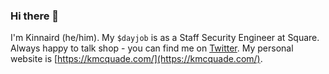 ### Hi there 👋

I'm Kinnaird (he/him). My `$dayjob` is as a Staff Security Engineer at Square. Always happy to talk shop - you can find me on [Twitter](https://twitter.com/kmcquade3). My personal website is [https://kmcquade.com/](https://kmcquade.com/).


<!--
**kmcquade/kmcquade** is a ✨ _special_ ✨ repository because its `README.md` (this file) appears on your GitHub profile.

Here are some ideas to get you started:

- 🔭 I’m currently working on ...
- 🌱 I’m currently learning ...
- 👯 I’m looking to collaborate on ...
- 🤔 I’m looking for help with ...
- 💬 Ask me about ...
- 📫 How to reach me: ...
- 😄 Pronouns: ...
- ⚡ Fun fact: ...
-->
